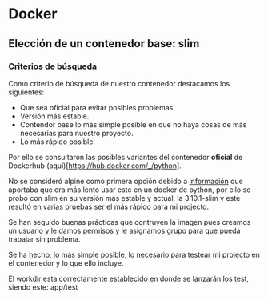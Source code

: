 # Docker

## Elección de un contenedor base: slim
### Criterios de búsqueda
Como criterio de búsqueda de nuestro contenedor destacamos los siguientes:
* Que sea oficial para evitar posibles problemas.
* Versión más estable.
* Contendor base lo más simple posible en que no haya cosas de más necesarias para nuestro proyecto.
* Lo más rápido posible.

Por ello se consultaron las posibles variantes del contenedor **oficial** de Dockerhub (aquí)[https://hub.docker.com/_/python].

No se consideró alpine como primera opción debido a [información](https://pythonspeed.com/articles/alpine-docker-python/) que aportaba que era más lento usar este en un docker de python, por ello se probó con slim en su versión más estable y actual, la 3.10.1-slim y este resultó en varias pruebas ser el más rápido para mi projecto.

Se han seguido buenas prácticas que contruyen la imagen pues creamos un usuario y le damos permisos y le asignamos grupo para que pueda trabajar sin problema.

Se ha hecho, lo más simple posible, lo necesario para testear mi projecto en el contenedor y lo que ello incluye.

El workdir esta correctamente establecido en donde se lanzarán los test, siendo este: app/test